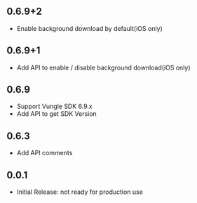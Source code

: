 ## 0.6.9+2

* Enable background download by default(iOS only)

## 0.6.9+1

* Add API to enable / disable background download(iOS only)

## 0.6.9

* Support Vungle SDK 6.9.x
* Add API to get SDK Version

## 0.6.3

* Add API comments

## 0.0.1

* Initial Release: not ready for production use
